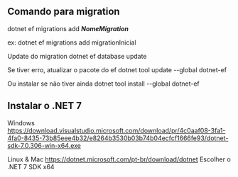 ﻿## Comando para migration
dotnet ef migrations add  ___NomeMigration___

ex:
    dotnet ef migrations add migrationInicial

Update do migration
    dotnet ef database update


Se tiver erro, atualizar o pacote do ef
	dotnet tool update --global dotnet-ef

Ou instalar se não tiver ainda
    dotnet tool install --global dotnet-ef

## Instalar o .NET 7

Windows
https://download.visualstudio.microsoft.com/download/pr/4c0aaf08-3fa1-4fa0-8435-73b85eee4b32/e8264b3530b03b74b04ecfcf1666fe93/dotnet-sdk-7.0.306-win-x64.exe

Linux & Mac
https://dotnet.microsoft.com/pt-br/download/dotnet
Escolher o .NET 7 SDK x64
